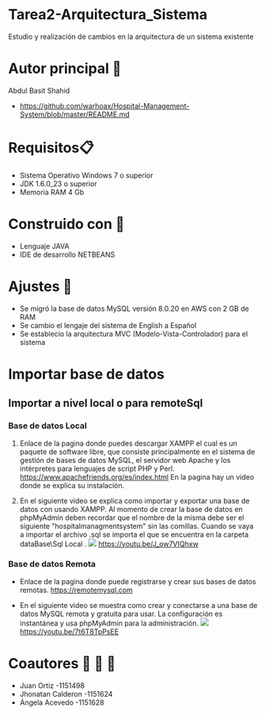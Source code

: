 # Tarea2-Arquitectura_Sistema
Estudio y realización de cambios en la arquitectura de un sistema existente

# Autor principal :man:

Abdul Basit Shahid
- https://github.com/warhoax/Hospital-Management-System/blob/master/README.md


# Requisitos:clipboard:
- 	Sistema Operativo Windows 7 o superior
- 	JDK 1.6.0_23 o superior
- 	Memoria RAM 4 Gb

# Construido con :hammer:
+ Lenguaje JAVA
+ IDE de desarrollo NETBEANS

# Ajustes :wrench:
- Se migró la base de datos MySQL versión 8.0.20 en AWS con 2 GB de RAM
- Se cambio el lengaje del sistema de English a Español
- Se establecio la arquitectura MVC (Modelo-Vista-Controlador) para el sistema


# Importar base de datos 
## Importar a nivel local o para remoteSql

### Base de datos Local

 1. Enlace de la pagina donde puedes descargar XAMPP el cual es un paquete de software libre, que consiste principalmente en el sistema de gestión de bases de datos MySQL, el servidor web Apache y los intérpretes para lenguajes de script PHP y Perl.
https://www.apachefriends.org/es/index.html
En la pagina hay un video donde se explica su instalación.

 2. En el siguiente video se explica como importar y exportar una base de datos con usando XAMPP. Al momento de crear la base de datos en phpMyAdmin deben recordar que el nombre de la misma debe ser el siguiente "hospitalmanagmentsystem" sin las comillas. Cuando se vaya a importar el archivo .sql se importa el que se encuentra en la carpeta dataBase\Sql Local .
[![](http://img.youtube.com/vi/J_ow7VIQhxw/0.jpg)](http://www.youtube.com/watch?v=J_ow7VIQhxw "")
https://youtu.be/J_ow7VIQhxw
 
### Base de datos Remota
- Enlace de la pagina donde puede registrarse y crear sus bases de datos remotas.
 https://remotemysql.com
 
- En el siguiente video se muestra como crear y conectarse a una base de datos MySQL remota y gratuita para usar. La configuración es instantánea y usa phpMyAdmin para la administración.
[![](http://img.youtube.com/vi/7t6T8TpPsEE/0.jpg)](http://www.youtube.com/watch?v=7t6T8TpPsEE "")
https://youtu.be/7t6T8TpPsEE  
 
 

# Coautores :man:  :man:  :girl:
- Juan Ortiz -1151498
- Jhonatan Calderon -1151624
- Ángela Acevedo -1151628